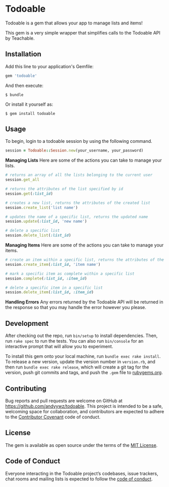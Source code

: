 # Todoable

Todoable is a gem that allows your app to manage lists and items!

This gem is a very simple wrapper that simplifies calls to the Todoable API by Teachable.

## Installation

Add this line to your application's Gemfile:

```ruby
gem 'todoable'
```

And then execute:

    $ bundle

Or install it yourself as:

    $ gem install todoable

## Usage

To begin, login to a todoable session by using the following command.

```ruby
session = Todoable::Session.new(your_username, your_password)
```

**Managing Lists**
Here are some of the actions you can take to manage your lists.

```ruby
# returns an array of all the lists belonging to the current user
session.get_all

# returns the attributes of the list specified by id
session.get(:list_id)

# creates a new list, returns the attributes of the created list
session.create_list('list name')

# updates the name of a specific list, returns the updated name
session.update(:list_id, 'new name')

# delete a specific list
session.delete_list(:list_id)
```

**Managing Items**
Here are some of the actions you can take to manage your items.

```ruby
# create an item within a specific list, returns the attributes of the created item
session.create_item(:list_id, 'item name')

# mark a specific item as complete within a specific list
session.complete(:list_id, :item_id)

# delete a specific item in a specific list
session.delete_item(:list_id, :item_id)
```

**Handling Errors**
Any errors returned by the Todoable API will be returned in the response so that you may handle
the error however you please.

## Development

After checking out the repo, run `bin/setup` to install dependencies. Then, run `rake spec` to run the tests.
You can also run `bin/console` for an interactive prompt that will allow you to experiment.

To install this gem onto your local machine, run `bundle exec rake install`. To release a new version,
update the version number in `version.rb`, and then run `bundle exec rake release`, which will create
a git tag for the version, push git commits and tags, and push the `.gem` file to
[rubygems.org](https://rubygems.org).

## Contributing

Bug reports and pull requests are welcome on GitHub at https://github.com/andyywz/todoable.
This project is intended to be a safe, welcoming space for collaboration, and contributors are
expected to adhere to the [Contributor Covenant](http://contributor-covenant.org) code of conduct.

## License

The gem is available as open source under the terms of the [MIT License](https://opensource.org/licenses/MIT).

## Code of Conduct

Everyone interacting in the Todoable project’s codebases, issue trackers, chat rooms and mailing
lists is expected to follow the
[code of conduct](https://github.com/andyywz/todoable/blob/master/CODE_OF_CONDUCT.md).
